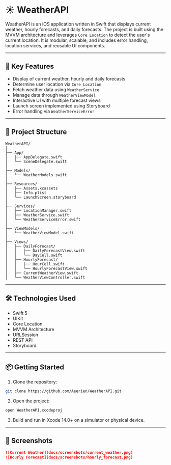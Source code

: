 # ☀️ WeatherAPI

WeatherAPI is an iOS application written in Swift that displays current weather, hourly forecasts,
and daily forecasts. The project is built using the MVVM architecture and leverages `Core Location`
to detect the user's current location. It is modular, scalable, and includes error handling,
location services, and reusable UI components.

---

## 🚀 Key Features

- Display of current weather, hourly and daily forecasts
- Determine user location via `Core Location`
- Fetch weather data using `WeatherService`
- Manage data through `WeatherViewModel`
- Interactive UI with multiple forecast views
- Launch screen implemented using Storyboard
- Error handling via `WeatherServiceError`

---

## 📁 Project Structure

```
WeatherAPI/
│
├── App/
│   ├── AppDelegate.swift
│   └── SceneDelegate.swift
│
├── Models/
│   └── WeatherModels.swift
│
├── Resources/
│   ├── Assets.xcassets
│   ├── Info.plist
│   └── LaunchScreen.storyboard
│
├── Services/
│   ├── LocationManager.swift
│   ├── WeatherService.swift
│   └── WeatherServiceError.swift
│
├── ViewModels/
│   └── WeatherViewModel.swift
│
├── Views/
│   ├── DailyForecast/
│   │   ├── DailyForecastView.swift
│   │   └── DayCell.swift
│   ├── HourlyForecast/
│   │   ├── HourCell.swift
│   │   └── HourlyForecastView.swift
│   ├── CurrentWeatherView.swift
│   └── WeatherViewController.swift
```

---

## 🛠 Technologies Used

- Swift 5
- UIKit
- Core Location
- MVVM Architecture
- URLSession
- REST API
- Storyboard

---

## 📦 Getting Started

1. Clone the repository:

```bash
git clone https://github.com/Aeerien/WeatherAPI.git
```

2. Open the project:

```bash
open WeatherAPI.xcodeproj
```

3. Build and run in Xcode 14.0+ on a simulator or physical device.

---

## 📸 Screenshots

```markdown
![Current Weather](docs/screenshots/current_weather.png)
![Hourly Forecast](docs/screenshots/hourly_forecast.png)
```
